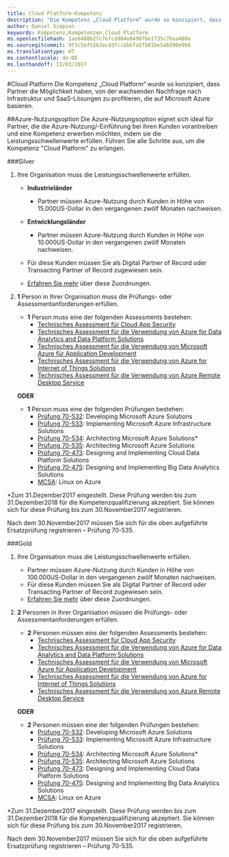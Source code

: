 ```yaml
---
title: Cloud Platform-Kompetenz
description: "Die Kompetenz „Cloud Platform“ wurde so konzipiert, dass Partner die Möglichkeit haben, von der wachsenden Nachfrage nach Infrastruktur und SaaS-Lösungen zu profitieren, die auf Microsoft Azure basieren."
author: Daniel Simpson
keywords: Kompetenz,Kompetenzen,Cloud Platform
ms.openlocfilehash: 1ae6408b2fc7efca904e84907be1735c76ea480e
ms.sourcegitcommit: 9f3c5bf5263ecd3fcc5bbfa5fb81be5a6590e966
ms.translationtype: HT
ms.contentlocale: de-DE
ms.lasthandoff: 11/03/2017
---
```

#<a name="cloud-platform"></a>Cloud Platform
Die Kompetenz „Cloud Platform“ wurde so konzipiert, dass Partner die Möglichkeit haben, von der wachsenden Nachfrage nach Infrastruktur und SaaS-Lösungen zu profitieren, die auf Microsoft Azure basieren.

##<a name="azure-consumption-option"></a>Azure-Nutzungsoption
Die Azure-Nutzungsoption eignet sich ideal für Partner, die die Azure-Nutzung/-Einführung bei ihren Kunden vorantreiben und eine Kompetenz erwerben möchten, indem sie die Leistungsschwellenwerte erfüllen. Führen Sie alle Schritte aus, um die Kompetenz "Cloud Platform" zu erlangen.

###<a name="silver"></a>Silver

1. Ihre Organisation muss die Leistungsschwellenwerte erfüllen.

    - **Industrieländer**
        - Partner müssen Azure-Nutzung durch Kunden in Höhe von 15.000US-Dollar in den vergangenen zwölf Monaten nachweisen.
    
    - **Entwicklungsländer** 
        - Partner müssen Azure-Nutzung durch Kunden in Höhe von 10.000US-Dollar in den vergangenen zwölf Monaten nachweisen.

    - Für diese Kunden müssen Sie als Digital Partner of Record oder Transacting Partner of Record zugewiesen sein.
    - [Erfahren Sie mehr](https://partner.microsoft.com/en-us/membership/digital-partner-of-record) über diese Zuordnungen.  
  
2. **1** Person in Ihrer Organisation muss die Prüfungs- oder Assessmentanforderungen erfüllen.

    - **1** Person muss eine der folgenden Assessments bestehen:
        - [Technisches Assessment für Cloud App Security](https://partneruniversity.microsoft.com/?whr=uri:MicrosoftAccount&courseId=13736&scoId=N3FXNd7VB_8805299994)
        - [Technisches Assessment für die Verwendung von Azure for Data Analytics and Data Platform Solutions](https://partneruniversity.microsoft.com/?whr=uri:MicrosoftAccount&courseId=13735&scoId=eOi68a7VB_1905299994)
        - [Technisches Assessment für die Verwendung von Microsoft Azure für Application Development](https://partneruniversity.microsoft.com/?whr=uri:MicrosoftAccount&courseId=13979&scoId=enD8qylbB_9305299993)
        - [Technisches Assessment für die Verwendung von Azure for Internet of Things Solutions](https://partneruniversity.microsoft.com/?whr=uri:MicrosoftAccount&courseId=16252&scoId=ABMqsgVLC_4605996570)
        - [Technisches Assessment für die Verwendung von Azure Remote Desktop Service](https://partneruniversity.microsoft.com/?whr=uri:MicrosoftAccount&courseId=16571&scoId=R4xnMbpgC_3505996570)

    **ODER**

    - **1** Person muss eine der folgenden Prüfungen bestehen:
        - [Prüfung 70-532](https://www.microsoft.com/en-us/learning/exam-70-532.aspx): Developing Microsoft Azure Solutions
        - [Prüfung 70-533](https://www.microsoft.com/en-us/learning/exam-70-533.aspx): Implementing Microsoft Azure Infrastructure Solutions
        - [Prüfung 70-534](https://www.microsoft.com/en-us/learning/exam-70-534.aspx): Architecting Microsoft Azure Solutions*
        - [Prüfung 70-535](https://www.microsoft.com/en-us/learning/exam-70-535.aspx): Architecting Microsoft Azure Solutions 
        - [Prüfung 70-473](https://www.microsoft.com/en-us/learning/exam-70-473.aspx): Designing and Implementing Cloud Data Platform Solutions
        - [Prüfung 70-475](https://www.microsoft.com/en-us/learning/exam-70-475.aspx): Designing and Implementing Big Data Analytics Solutions
        - [MCSA](https://www.microsoft.com/en-us/learning/mcsa-linux-azure-certification.aspx): Linux on Azure

*Zum 31.Dezember2017 eingestellt. Diese Prüfung werden bis zum 31.Dezember2018 für die Kompetenzqualifizierung akzeptiert. Sie können sich für diese Prüfung bis zum 30.November2017 registrieren.

Nach dem 30.November2017 müssen Sie sich für die oben aufgeführte Ersatzprüfung registrieren – Prüfung 70-535.  

###<a name="gold"></a>Gold

1. Ihre Organisation muss die Leistungsschwellenwerte erfüllen.

    - Partner müssen Azure-Nutzung durch Kunden in Höhe von 100.000US-Dollar in den vergangenen zwölf Monaten nachweisen.
    - Für diese Kunden müssen Sie als Digital Partner of Record oder Transacting Partner of Record zugewiesen sein.
    - [Erfahren Sie mehr](https://partner.microsoft.com/en-us/membership/digital-partner-of-record) über diese Zuordnungen.

2. **2** Personen in Ihrer Organisation müssen die Prüfungs- oder Assessmentanforderungen erfüllen.

    - **2** Personen müssen eins der folgenden Assessments bestehen:
        - [Technisches Assessment für Cloud App Security](https://partneruniversity.microsoft.com/?whr=uri:MicrosoftAccount&courseId=13736&scoId=N3FXNd7VB_8805299994)
        - [Technisches Assessment für die Verwendung von Azure for Data Analytics and Data Platform Solutions](https://partneruniversity.microsoft.com/?whr=uri:MicrosoftAccount&courseId=13735&scoId=eOi68a7VB_1905299994)
        - [Technisches Assessment für die Verwendung von Microsoft Azure für Application Development](https://partneruniversity.microsoft.com/?whr=uri:MicrosoftAccount&courseId=13979&scoId=enD8qylbB_9305299993)
        - [Technisches Assessment für die Verwendung von Azure for Internet of Things Solutions](https://partneruniversity.microsoft.com/?whr=uri:MicrosoftAccount&courseId=16252&scoId=ABMqsgVLC_4605996570)
        - [Technisches Assessment für die Verwendung von Azure Remote Desktop Service](https://partneruniversity.microsoft.com/?whr=uri:MicrosoftAccount&courseId=16571&scoId=R4xnMbpgC_3505996570)

    **ODER**

    - **2** Personen müssen eine der folgenden Prüfungen bestehen:
        - [Prüfung 70-532](https://www.microsoft.com/en-us/learning/exam-70-532.aspx): Developing Microsoft Azure Solutions
        - [Prüfung 70-533](https://www.microsoft.com/en-us/learning/exam-70-533.aspx): Implementing Microsoft Azure Infrastructure Solutions
        - [Prüfung 70-534](https://www.microsoft.com/en-us/learning/exam-70-534.aspx): Architecting Microsoft Azure Solutions*
        - [Prüfung 70-535](https://www.microsoft.com/en-us/learning/exam-70-535.aspx): Architecting Microsoft Azure Solutions 
        - [Prüfung 70-473](https://www.microsoft.com/en-us/learning/exam-70-473.aspx): Designing and Implementing Cloud Data Platform Solutions
        - [Prüfung 70-475](https://www.microsoft.com/en-us/learning/exam-70-475.aspx): Designing and Implementing Big Data Analytics Solutions
        - [MCSA](https://www.microsoft.com/en-us/learning/mcsa-linux-azure-certification.aspx): Linux on Azure

*Zum 31.Dezember2017 eingestellt. Diese Prüfung werden bis zum 31.Dezember2018 für die Kompetenzqualifizierung akzeptiert. Sie können sich für diese Prüfung bis zum 30.November2017 registrieren.

Nach dem 30.November2017 müssen Sie sich für die oben aufgeführte Ersatzprüfung registrieren – Prüfung 70-535. 